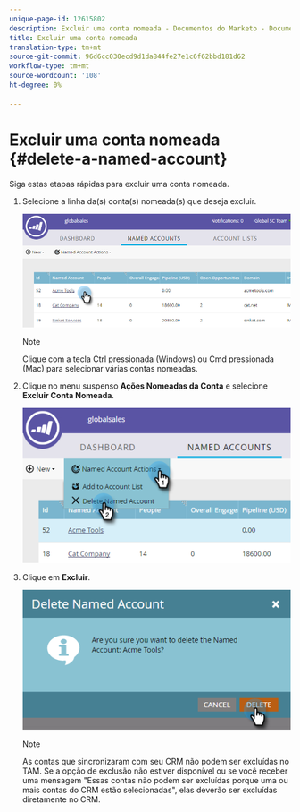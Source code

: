 ```yaml
---
unique-page-id: 12615802
description: Excluir uma conta nomeada - Documentos do Marketo - Documentação do produto
title: Excluir uma conta nomeada
translation-type: tm+mt
source-git-commit: 96d6cc030ecd9d1da844fe27e1c6f62bbd181d62
workflow-type: tm+mt
source-wordcount: '108'
ht-degree: 0%

---
```



# Excluir uma conta nomeada {#delete-a-named-account}

Siga estas etapas rápidas para excluir uma conta nomeada.

1. Selecione a linha da(s) conta(s) nomeada(s) que deseja excluir.

   ![](assets/seven-1.png)

   >[!NOTE]
   >
   >Clique com a tecla Ctrl pressionada (Windows) ou Cmd pressionada (Mac) para selecionar várias contas nomeadas.

1. Clique no menu suspenso **Ações Nomeadas da Conta** e selecione **Excluir Conta Nomeada**.

   ![](assets/eight-1.png)

1. Clique em **Excluir**.

   ![](assets/nine-1.png)

   >[!NOTE]
   >
   >As contas que sincronizaram com seu CRM não podem ser excluídas no TAM. Se a opção de exclusão não estiver disponível ou se você receber uma mensagem &quot;Essas contas não podem ser excluídas porque uma ou mais contas do CRM estão selecionadas&quot;, elas deverão ser excluídas diretamente no CRM.
